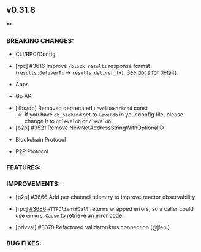 ## v0.31.8

**

### BREAKING CHANGES:

* CLI/RPC/Config
- [rpc] \#3616 Improve `/block_results` response format (`results.DeliverTx` ->
  `results.deliver_tx`). See docs for details.

* Apps

* Go API
- [libs/db] Removed deprecated `LevelDBBackend` const
  * If you have `db_backend` set to `leveldb` in your config file, please
    change it to `goleveldb` or `cleveldb`.
- [p2p] \#3521 Remove NewNetAddressStringWithOptionalID

* Blockchain Protocol

* P2P Protocol

### FEATURES:

### IMPROVEMENTS:
- [p2p] \#3666 Add per channel telemtry to improve reactor observability

* [rpc] [\#3686](https://github.com/tendermint/tendermint/pull/3686) `HTTPClient#Call` returns wrapped errors, so a caller could use `errors.Cause` to retrieve an error code.

* [privval] \#3370 Refactored validator/kms connection (@jleni)

### BUG FIXES:
